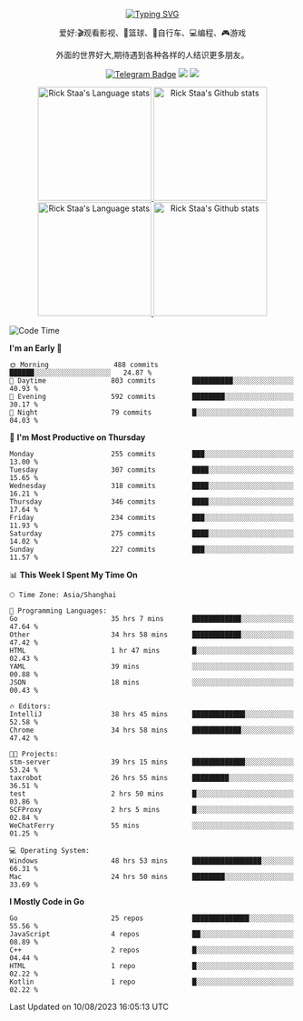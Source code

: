 <div align="center"> 

[![Typing SVG](https://readme-typing-svg.herokuapp.com?size=25&duration=2500&color=eeeeee&vCenter=true&width=200&height=40&lines=Hi+there+%F0%9F%91%8B%F0%9F%8F%BB;I'm+DanBai)](https://git.io/typing-svg)

爱好:🎬观看影视、🏀篮球、🚴自行车、💻编程、🎮游戏

外面的世界好大,期待遇到各种各样的人结识更多朋友。

[![Telegram Badge](https://img.shields.io/badge/-Telegram-blue?style=flat&logo=Telegram&logoColor=white)](https://t.me/danbai9420) 
[![](https://img.shields.io/badge/-Blog-brightgreen?style=flat&logo=Blogger&logoColor=white)](https://p00q.cn)
[![](https://img.shields.io/badge/-Email-red?style=flat&logo=Mail.Ru&logoColor=white)](mailto:danbai@88.com)
</div>

<!-- Light Mode -->
<div align="center"> 
<a href="https://github.com/anuraghazra/github-readme-stats#gh-light-mode-only">
<img height=200 src="https://github-readme-stats.vercel.app/api/top-langs/?username=danbai225&layout=compact&langs_count=10&hide_border=1&role=OWNER,COLLABORATOR#gh-light-mode-only" alt="Rick Staa's Language stats" />
</a>
<a href="https://github.com/anuraghazra/github-readme-stats#gh-light-mode-only">
<img height=200 src="https://github-readme-stats.vercel.app/api?username=danbai225&show_icons=true&count_private=true&line_height=28&hide_border=1&include_all_commits=true&card_width=450&role=OWNER,COLLABORATOR&exclude_repo=github-readme-stats#gh-light-mode-only" alt="Rick Staa's Github stats" />
</a>
</div>

<!-- Dark Mode -->
<div align="center"> 
<a href="https://github.com/anuraghazra/github-readme-stats#gh-dark-mode-only">
<img height=200 src="https://github-readme-stats.vercel.app/api/top-langs/?username=danbai225&layout=compact&langs_count=10&hide_border=1&role=OWNER,COLLABORATOR&theme=github_dark#gh-dark-mode-only" alt="Rick Staa's Language stats" />
</a>
<a href="https://github.com/anuraghazra/github-readme-stats#gh-dark-mode-only">
<img height=200 src="https://github-readme-stats.vercel.app/api?username=danbai225&show_icons=true&count_private=true&line_height=28&hide_border=1&include_all_commits=true&card_width=450&role=OWNER,COLLABORATOR&exclude_repo=github-readme-stats&theme=github_dark#gh-dark-mode-only" alt="Rick Staa's Github stats" />
</a>
</div>

<!--START_SECTION:waka-->
![Code Time](http://img.shields.io/badge/Code%20Time-840%20hrs%2050%20mins-blue)

**I'm an Early 🐤** 

```text
🌞 Morning                488 commits         ██████░░░░░░░░░░░░░░░░░░░   24.87 % 
🌆 Daytime                803 commits         ██████████░░░░░░░░░░░░░░░   40.93 % 
🌃 Evening                592 commits         ████████░░░░░░░░░░░░░░░░░   30.17 % 
🌙 Night                  79 commits          █░░░░░░░░░░░░░░░░░░░░░░░░   04.03 % 
```
📅 **I'm Most Productive on Thursday** 

```text
Monday                   255 commits         ███░░░░░░░░░░░░░░░░░░░░░░   13.00 % 
Tuesday                  307 commits         ████░░░░░░░░░░░░░░░░░░░░░   15.65 % 
Wednesday                318 commits         ████░░░░░░░░░░░░░░░░░░░░░   16.21 % 
Thursday                 346 commits         ████░░░░░░░░░░░░░░░░░░░░░   17.64 % 
Friday                   234 commits         ███░░░░░░░░░░░░░░░░░░░░░░   11.93 % 
Saturday                 275 commits         ████░░░░░░░░░░░░░░░░░░░░░   14.02 % 
Sunday                   227 commits         ███░░░░░░░░░░░░░░░░░░░░░░   11.57 % 
```


📊 **This Week I Spent My Time On** 

```text
🕑︎ Time Zone: Asia/Shanghai

💬 Programming Languages: 
Go                       35 hrs 7 mins       ████████████░░░░░░░░░░░░░   47.64 % 
Other                    34 hrs 58 mins      ████████████░░░░░░░░░░░░░   47.42 % 
HTML                     1 hr 47 mins        █░░░░░░░░░░░░░░░░░░░░░░░░   02.43 % 
YAML                     39 mins             ░░░░░░░░░░░░░░░░░░░░░░░░░   00.88 % 
JSON                     18 mins             ░░░░░░░░░░░░░░░░░░░░░░░░░   00.43 % 

🔥 Editors: 
IntelliJ                 38 hrs 45 mins      █████████████░░░░░░░░░░░░   52.58 % 
Chrome                   34 hrs 58 mins      ████████████░░░░░░░░░░░░░   47.42 % 

🐱‍💻 Projects: 
stm-server               39 hrs 15 mins      █████████████░░░░░░░░░░░░   53.24 % 
taxrobot                 26 hrs 55 mins      █████████░░░░░░░░░░░░░░░░   36.51 % 
test                     2 hrs 50 mins       █░░░░░░░░░░░░░░░░░░░░░░░░   03.86 % 
SCFProxy                 2 hrs 5 mins        █░░░░░░░░░░░░░░░░░░░░░░░░   02.84 % 
WeChatFerry              55 mins             ░░░░░░░░░░░░░░░░░░░░░░░░░   01.25 % 

💻 Operating System: 
Windows                  48 hrs 53 mins      █████████████████░░░░░░░░   66.31 % 
Mac                      24 hrs 50 mins      ████████░░░░░░░░░░░░░░░░░   33.69 % 
```

**I Mostly Code in Go** 

```text
Go                       25 repos            ██████████████░░░░░░░░░░░   55.56 % 
JavaScript               4 repos             ██░░░░░░░░░░░░░░░░░░░░░░░   08.89 % 
C++                      2 repos             █░░░░░░░░░░░░░░░░░░░░░░░░   04.44 % 
HTML                     1 repo              █░░░░░░░░░░░░░░░░░░░░░░░░   02.22 % 
Kotlin                   1 repo              █░░░░░░░░░░░░░░░░░░░░░░░░   02.22 % 
```




 Last Updated on 10/08/2023 16:05:13 UTC
<!--END_SECTION:waka-->

